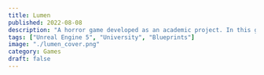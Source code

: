 ```yaml
---
title: Lumen
published: 2022-08-08
description: "A horror game developed as an academic project. In this game you have to manipulate the light around you in order to interact with the environment."
tags: ["Unreal Engine 5", "University", "Blueprints"]
image: "./lumen_cover.png"
category: Games
draft: false
---
```



